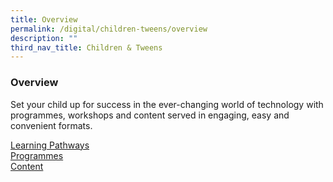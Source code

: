 ```yaml
---
title: Overview
permalink: /digital/children-tweens/overview
description: ""
third_nav_title: Children & Tweens
---
```

### **Overview**
Set your child up for success in the ever-changing world of technology with programmes, workshops and content served in engaging, easy and convenient formats.

<div class="row is-multiline">
  <div class="col is-one-third">
    <div class="clickbox is-sky-indigo">
      <a href="/digital/children-tweens/learning-pathways">
        <span>Learning Pathways</span>
      </a>
    </div>
  </div>
  <div class="col is-one-third">
    <div class="clickbox is-sky-indigo">
      <a href="/digital/children-tweens/programmes">
        <span>Programmes</span>
      </a>
    </div>
  </div>
  <div class="col is-one-third">
    <div class="clickbox is-sky-indigo">
      <a href="/digital/children-tweens/content">
        <span>Content</span>
      </a>
    </div>
  </div>
</div>
